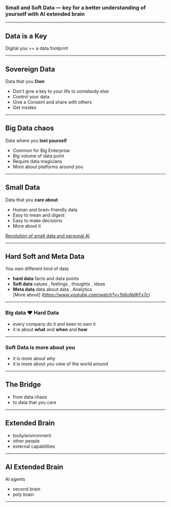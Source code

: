 
### Small and Soft Data — key for a better understanding of yourself with AI extended brain

---
## Data is a Key
Digital you  == a data footprint 

---
## Sovereign Data 

Data that you **Own** 

- Don't give a key to your life to somebody else <!-- element class="fragment" data-fragment-index="1" --> 
- Control your data <!-- element class="fragment" data-fragment-index="2" -->
- Give a Consent and share with others <!-- element class="fragment" data-fragment-index="3" -->
- Get insides   <!-- element class="fragment" data-fragment-index="4" -->

---
## Big Data chaos
Data where you **lost yourself**
- Common for Big Enterprise
- Big volume of data point 
- Require data magicians 
- More about platforms around you
---

## Small Data 

Data that you **care about** 
- Human and brain-friendly data <!-- element class="fragment" data-fragment-index="1" --> 
- Easy to mean and digest <!-- element class="fragment" data-fragment-index="2" --> 
- Easy to make decisions <!-- element class="fragment" data-fragment-index="3" --> 
- More about it

[Revolution of small data and personal AI](https://www.youtube.com/watch?v=0T_imbxX5Zg) <!-- element class=""=""="fragment" data-fragment-index="4" --> 

---
## Hard Soft and Meta Data 
You own different kind of data 
- **hard data** facts and data points 
- **Soft data**  values , feelings , thoughts , ideas  
- **Meta data** data about data , Analytics  
[More about] (https://www.youtube.com/watch?v=1b6oNdKFx7c)

---

### Big data ❤️ Hard Data 
- every company do it and keen to own it 
- it is about **what** and **when** and **how**
---

### Soft Data is more about you 
- it is more about why 
- it is more about you view of the world around 
---

## The Bridge 
- from data chaos 
- to data that you care 
---

## Extended Brain 
- body/environment  
- other people 
- external capabilities 
---

## AI Extended  Brain 
AI agents 
- second brain <!-- element class="fragment" data-fragment-index="1" --> 
- poly brain  <!-- element class="fragment" data-fragment-index="2" --> 

---

